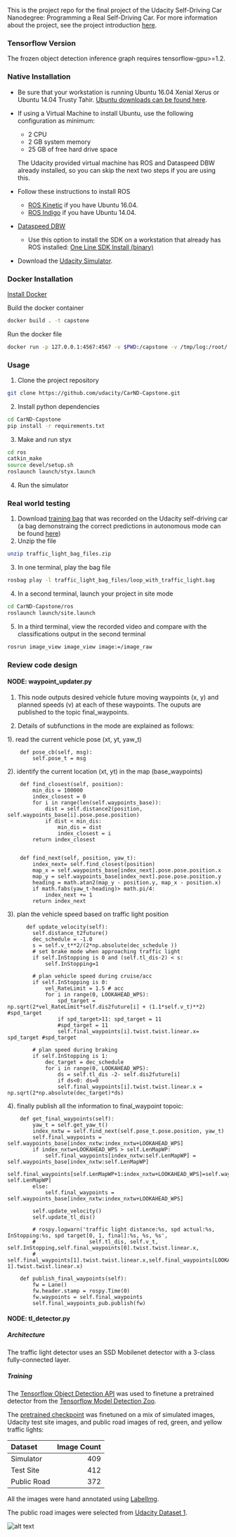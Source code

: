 [//]: # (Image References)
[tl_detector_training_loss]: imgs/tl_detector_training_loss.png "training loss"
[sim_test_video]: imgs/sim_test_0p3.mp4
[site_test_video]: imgs/site_test_0p3.mp4


This is the project repo for the final project of the Udacity Self-Driving Car Nanodegree: Programming a Real Self-Driving Car. For more information about the project, see the project introduction [here](https://classroom.udacity.com/nanodegrees/nd013/parts/6047fe34-d93c-4f50-8336-b70ef10cb4b2/modules/e1a23b06-329a-4684-a717-ad476f0d8dff/lessons/462c933d-9f24-42d3-8bdc-a08a5fc866e4/concepts/5ab4b122-83e6-436d-850f-9f4d26627fd9).


### Tensorflow Version
The frozen object detection inference graph requires tensorflow-gpu>=1.2.

### Native Installation

* Be sure that your workstation is running Ubuntu 16.04 Xenial Xerus or Ubuntu 14.04 Trusty Tahir. [Ubuntu downloads can be found here](https://www.ubuntu.com/download/desktop).
* If using a Virtual Machine to install Ubuntu, use the following configuration as minimum:
  * 2 CPU
  * 2 GB system memory
  * 25 GB of free hard drive space

  The Udacity provided virtual machine has ROS and Dataspeed DBW already installed, so you can skip the next two steps if you are using this.

* Follow these instructions to install ROS
  * [ROS Kinetic](http://wiki.ros.org/kinetic/Installation/Ubuntu) if you have Ubuntu 16.04.
  * [ROS Indigo](http://wiki.ros.org/indigo/Installation/Ubuntu) if you have Ubuntu 14.04.
* [Dataspeed DBW](https://bitbucket.org/DataspeedInc/dbw_mkz_ros)
  * Use this option to install the SDK on a workstation that already has ROS installed: [One Line SDK Install (binary)](https://bitbucket.org/DataspeedInc/dbw_mkz_ros/src/81e63fcc335d7b64139d7482017d6a97b405e250/ROS_SETUP.md?fileviewer=file-view-default)
* Download the [Udacity Simulator](https://github.com/udacity/CarND-Capstone/releases/tag/v1.2).

### Docker Installation
[Install Docker](https://docs.docker.com/engine/installation/)

Build the docker container
```bash
docker build . -t capstone
```

Run the docker file
```bash
docker run -p 127.0.0.1:4567:4567 -v $PWD:/capstone -v /tmp/log:/root/.ros/ --rm -it capstone
```

### Usage

1. Clone the project repository
```bash
git clone https://github.com/udacity/CarND-Capstone.git
```

2. Install python dependencies
```bash
cd CarND-Capstone
pip install -r requirements.txt
```
3. Make and run styx
```bash
cd ros
catkin_make
source devel/setup.sh
roslaunch launch/styx.launch
```
4. Run the simulator

### Real world testing
1. Download [training bag](https://drive.google.com/file/d/0B2_h37bMVw3iYkdJTlRSUlJIamM/view?usp=sharing) that was recorded on the Udacity self-driving car (a bag demonstraing the correct predictions in autonomous mode can be found [here](https://drive.google.com/open?id=0B2_h37bMVw3iT0ZEdlF4N01QbHc))
2. Unzip the file
```bash
unzip traffic_light_bag_files.zip
```
3. In one terminal, play the bag file
```bash
rosbag play -l traffic_light_bag_files/loop_with_traffic_light.bag
```
4. In a second terminal, launch your project in site mode
```bash
cd CarND-Capstone/ros
roslaunch launch/site.launch
```
5. In a third terminal, view the recorded video and compare with the classifications output in the second terminal
```bash
rosrun image_view image_view image:=/image_raw
```


### Review code design
#### NODE: waypoint_updater.py
1. This node outputs desired vehicle future moving waypoints (x, y) and planned speeds (v) at each of these waypoints. The ouputs are published to the topic final_waypoints.

2. Details of subfunctions in the mode are explained as follows:

1).  read the current vehicle pose (xt, yt, yaw_t)
```
    def pose_cb(self, msg):
        self.pose_t = msg
```
2).  identify the current location (xt, yt) in the map (base_waypoints)
```
    def find_closest(self, position):
        min_dis = 100000
        index_closest = 0
        for i in range(len(self.waypoints_base)):
            dist = self.distance2(position, self.waypoints_base[i].pose.pose.position)
            if dist < min_dis:
                min_dis = dist
                index_closest = i
        return index_closest


    def find_next(self, position, yaw_t):
        index_next= self.find_closest(position)
        map_x = self.waypoints_base[index_next].pose.pose.position.x
        map_y = self.waypoints_base[index_next].pose.pose.position.y
        heading = math.atan2(map_y - position.y, map_x - position.x)
        if math.fabs(yaw_t-heading)> math.pi/4:
            index_next += 1
        return index_next
```
  3).  plan the vehicle speed based on traffic light position
```
      def update_velocity(self):
        self.distance_t2future()
        dec_schedule = -1.0
        s = self.v_t**2/(2*np.absolute(dec_schedule ))
        # set brake mode when approaching traffic light
        if self.InStopping is 0 and (self.tl_dis-2) < s:
            self.InStopping=1

        # plan vehicle speed during cruise/acc
        if self.InStopping is 0:
            vel_RateLimit = 1.5 # acc
            for i in range(0, LOOKAHEAD_WPS):
                spd_target = np.sqrt(2*vel_RateLimit*self.dis2future[i] + (1.1*self.v_t)**2) #spd_target
                if spd_target>11: spd_target = 11
                #spd_target = 11
                self.final_waypoints[i].twist.twist.linear.x= spd_target #spd_target

        # plan speed during braking
        if self.InStopping is 1:
            dec_target = dec_schedule
            for i in range(0, LOOKAHEAD_WPS):
                ds = self.tl_dis -2- self.dis2future[i]
                if ds<0: ds=0
                self.final_waypoints[i].twist.twist.linear.x = np.sqrt(2*np.absolute(dec_target)*ds)

```
4). finally publish all the information to final_waypoint topoic:
```
    def get_final_waypoints(self):
        yaw_t = self.get_yaw_t()
        index_nxtw = self.find_next(self.pose_t.pose.position, yaw_t)
        self.final_waypoints = self.waypoints_base[index_nxtw:index_nxtw+LOOKAHEAD_WPS]
        if index_nxtw+LOOKAHEAD_WPS > self.LenMapWP:
            self.final_waypoints[index_nxtw:self.LenMapWP] = self.waypoints_base[index_nxtw:self.LenMapWP]
            self.final_waypoints[self.LenMapWP+1:index_nxtw+LOOKAHEAD_WPS]=self.waypoints_base[1:index_nxtw+LOOKAHEAD_WPS-self.LenMapWP]
        else:
            self.final_waypoints = self.waypoints_base[index_nxtw:index_nxtw+LOOKAHEAD_WPS]

        self.update_velocity()
        self.update_tl_dis()

        # rospy.logwarn('traffic light distance:%s, spd actual:%s, InStopping:%s, spd target[0, 1, final]:%s, %s, %s',
        #                 self.tl_dis, self.v_t, self.InStopping,self.final_waypoints[0].twist.twist.linear.x,
        #                 self.final_waypoints[1].twist.twist.linear.x,self.final_waypoints[LOOKAHEAD_WPS-1].twist.twist.linear.x)

    def publish_final_waypoints(self):
        fw = Lane()
        fw.header.stamp = rospy.Time(0)
        fw.waypoints = self.final_waypoints
        self.final_waypoints_pub.publish(fw)
```

#### NODE: tl_detector.py
##### Architecture
The traffic light detector uses an SSD Mobilenet detector with a 3-class fully-connected layer.

##### Training
The [Tensorflow Object Detection API](https://github.com/tensorflow/models/tree/master/research/object_detection) was used to finetune a pretrained detector from the [Tensorflow Model Detection Zoo](https://github.com/tensorflow/models/blob/master/research/object_detection/g3doc/detection_model_zoo.md).

The [pretrained checkpoint](http://download.tensorflow.org/models/object_detection/ssd_mobilenet_v1_coco_2017_11_17.tar.gz) was finetuned on a mix of simulated images, Udacity test site images, and public road images of red, green, and yellow traffic lights:

| Dataset      | Image Count |
|:------------ | -----------:|
| Simulator    |         409 |
| Test Site    |         412 |
| Public Road  |         372 |

All the images were hand annotated using [LabelImg](https://github.com/tzutalin/labelImg).

The public road images were selected from [Udacity Dataset 1](https://github.com/udacity/self-driving-car/tree/master/annotations).

![alt text][tl_detector_training_loss]
